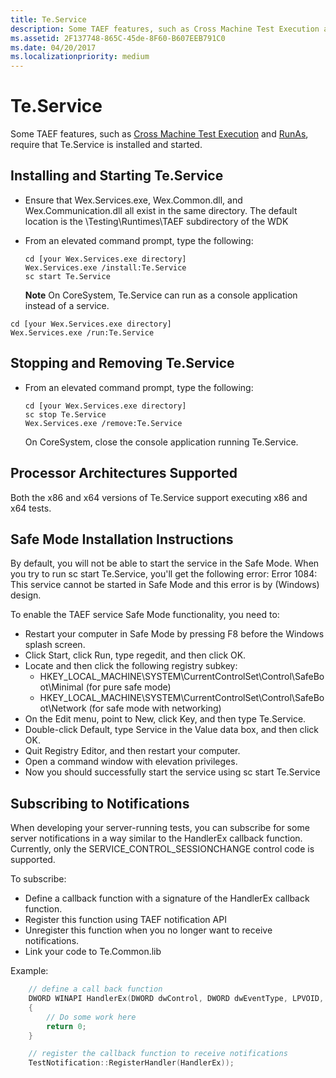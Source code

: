 ```yaml
---
title: Te.Service
description: Some TAEF features, such as Cross Machine Test Execution and RunAs, require that Te.Service is installed and started.
ms.assetid: 2F137748-865C-45de-8F60-B607EEB791C0
ms.date: 04/20/2017
ms.localizationpriority: medium
---
```


# Te.Service


Some TAEF features, such as [Cross Machine Test Execution](cross-machine-execution.md) and [RunAs](runas.md), require that Te.Service is installed and started.

## <span id="installing_and_starting_te.service"></span><span id="INSTALLING_AND_STARTING_TE.SERVICE"></span>Installing and Starting Te.Service


-   Ensure that Wex.Services.exe, Wex.Common.dll, and Wex.Communication.dll all exist in the same directory. The default location is the \\Testing\\Runtimes\\TAEF subdirectory of the WDK
-   From an elevated command prompt, type the following:

    ``` syntax
    cd [your Wex.Services.exe directory]
    Wex.Services.exe /install:Te.Service
    sc start Te.Service
    ```

    **Note**  On CoreSystem, Te.Service can run as a console application instead of a service.




``` syntax
cd [your Wex.Services.exe directory]
Wex.Services.exe /run:Te.Service
```


## <span id="stopping_and_removing_te.service"></span><span id="STOPPING_AND_REMOVING_TE.SERVICE"></span>Stopping and Removing Te.Service


-   From an elevated command prompt, type the following:

    ``` syntax
    cd [your Wex.Services.exe directory]
    sc stop Te.Service
    Wex.Services.exe /remove:Te.Service
    ```

    On CoreSystem, close the console application running Te.Service.

## <span id="Processor_Architectures_Supported"></span><span id="processor_architectures_supported"></span><span id="PROCESSOR_ARCHITECTURES_SUPPORTED"></span>Processor Architectures Supported


Both the x86 and x64 versions of Te.Service support executing x86 and x64 tests.

## <span id="Safe_Mode_Installation_Instructions"></span><span id="safe_mode_installation_instructions"></span><span id="SAFE_MODE_INSTALLATION_INSTRUCTIONS"></span>Safe Mode Installation Instructions


By default, you will not be able to start the service in the Safe Mode. When you try to run sc start Te.Service, you'll get the following error: Error 1084: This service cannot be started in Safe Mode and this error is by (Windows) design.

To enable the TAEF service Safe Mode functionality, you need to:

-   Restart your computer in Safe Mode by pressing F8 before the Windows splash screen.
-   Click Start, click Run, type regedit, and then click OK.
-   Locate and then click the following registry subkey:
    -   HKEY\_LOCAL\_MACHINE\\SYSTEM\\CurrentControlSet\\Control\\SafeBoot\\Minimal (for pure safe mode)
    -   HKEY\_LOCAL\_MACHINE\\SYSTEM\\CurrentControlSet\\Control\\SafeBoot\\Network (for safe mode with networking)
-   On the Edit menu, point to New, click Key, and then type Te.Service.
-   Double-click Default, type Service in the Value data box, and then click OK.
-   Quit Registry Editor, and then restart your computer.
-   Open a command window with elevation privileges.
-   Now you should successfully start the service using sc start Te.Service

## <span id="Subscribing_to_Notifications"></span><span id="subscribing_to_notifications"></span><span id="SUBSCRIBING_TO_NOTIFICATIONS"></span>Subscribing to Notifications


When developing your server-running tests, you can subscribe for some server notifications in a way similar to the HandlerEx callback function. Currently, only the SERVICE\_CONTROL\_SESSIONCHANGE control code is supported.

To subscribe:

-   Define a callback function with a signature of the HandlerEx callback function.
-   Register this function using TAEF notification API
-   Unregister this function when you no longer want to receive notifications.
-   Link your code to Te.Common.lib

Example:

```cpp
    // define a call back function
    DWORD WINAPI HandlerEx(DWORD dwControl, DWORD dwEventType, LPVOID, LPVOID)
    {
        // Do some work here
        return 0;
    }

    // register the callback function to receive notifications
    TestNotification::RegisterHandler(HandlerEx));
```









